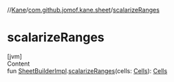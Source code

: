 //[Kane](../index.md)/[com.github.jomof.kane.sheet](index.md)/[scalarizeRanges](scalarize-ranges.md)



# scalarizeRanges  
[jvm]  
Content  
fun [SheetBuilderImpl](-sheet-builder-impl/index.md).[scalarizeRanges](scalarize-ranges.md)(cells: [Cells](-cells/index.md)): [Cells](-cells/index.md)  




